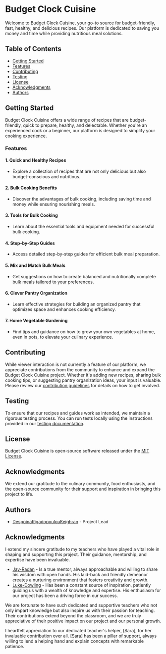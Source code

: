 # Budget Clock Cuisine

Welcome to Budget Clock Cuisine, your go-to source for budget-friendly, fast, healthy, and delicious recipes. Our platform is dedicated to saving you money and time while providing nutritious meal solutions.

## Table of Contents

- [Getting Started](#getting-started)
- [Features](#features)
- [Contributing](#contributing)
- [Testing](#testing)
- [License](#license)
- [Acknowledgments](#acknowledgments)
- [Authors](#authors)

## Getting Started

Budget Clock Cuisine offers a wide range of recipes that are budget-friendly, quick to prepare, healthy, and delectable. Whether you're an experienced cook or a beginner, our platform is designed to simplify your cooking experience.

### Features

#### 1. Quick and Healthy Recipes

- Explore a collection of recipes that are not only delicious but also budget-conscious and nutritious.

#### 2. Bulk Cooking Benefits

- Discover the advantages of bulk cooking, including saving time and money while ensuring nourishing meals.

#### 3. Tools for Bulk Cooking

- Learn about the essential tools and equipment needed for successful bulk cooking.

#### 4. Step-by-Step Guides

- Access detailed step-by-step guides for efficient bulk meal preparation.

#### 5. Mix and Match Bulk Meals

- Get suggestions on how to create balanced and nutritionally complete bulk meals tailored to your preferences.

#### 6. Clever Pantry Organization

- Learn effective strategies for building an organized pantry that optimizes space and enhances cooking efficiency.

#### 7. Home Vegetable Gardening

- Find tips and guidance on how to grow your own vegetables at home, even in pots, to elevate your culinary experience.

## Contributing

While viewer interaction is not currently a feature of our platform, we appreciate contributions from the community to enhance and expand the Budget Clock Cuisine project. Whether it's adding new recipes, sharing bulk cooking tips, or suggesting pantry organization ideas, your input is valuable. Please review our [contribution guidelines](CONTRIBUTING.md) for details on how to get involved.

## Testing

To ensure that our recipes and guides work as intended, we maintain a rigorous testing process. You can run tests locally using the instructions provided in our [testing documentation](TESTING.md).

## License

Budget Clock Cuisine is open-source software released under the [MIT License](LICENSE.md).

## Acknowledgments

We extend our gratitude to the culinary community, food enthusiasts, and the open-source community for their support and inspiration in bringing this project to life.

## Authors

- [DespoinaRigadopoulouKeighran](https://github.com/yourusername) - Project
  Lead

## Acknowledgments

I extend my sincere gratitude to my teachers who have played a vital role in shaping and supporting this project. Their guidance, mentorship, and expertise have been invaluable.

- [Jay-Radan](https://github.com/contributorusername) - Is a true mentor, always approachable and willing to share his wisdom with open hands. His laid-back and friendly demeanor creates a nurturing environment that fosters creativity and growth.
- [Luke-Dowling](https://github.com/contributorusername) - Has been a constant source of inspiration, patiently guiding us with a wealth of knowledge and expertise. His enthusiasm for our project has been a driving force in our success.

We are fortunate to have such dedicated and supportive teachers who not only impart knowledge but also inspire us with their passion for teaching. Their contributions extend beyond the classroom, and we are truly appreciative of their positive impact on our project and our personal growth.

I heartfelt appreciation to our dedicated teacher's helper, [Sara], for her invaluable contribution over all. [Sara] has been a pillar of support, always willing to lend a helping hand and explain concepts with remarkable patience.
